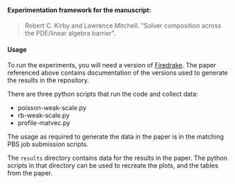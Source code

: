 #### Experimentation framework for the manuscript:

> Robert C. Kirby and Lawrence Mitchell. "Solver composition across
> the PDE/linear algebra barrier".

#### Usage

To run the experiments, you will need a version
of [Firedrake](http://www.firedrakeproject.org/).  The paper
referenced above contains documentation of the versions used to
generate the results in the repository.

There are three python scripts that run the code and collect data:

- poisson-weak-scale.py
- rb-weak-scale.py
- profile-matvec.py

The usage as required to generate the data in the paper is in the
matching PBS job submission scripts.

The `results` directory contains data for the results in the paper.
The python scripts in that directory can be used to recreate the
plots, and the tables from the paper.
